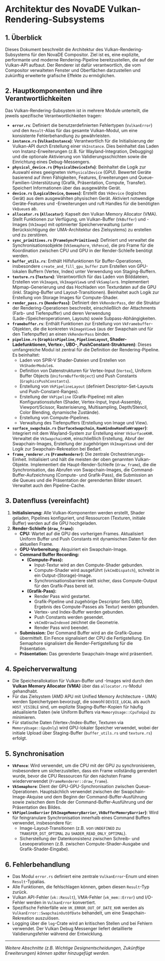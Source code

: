 # Architektur des NovaDE Vulkan-Rendering-Subsystems

## 1. Überblick

Dieses Dokument beschreibt die Architektur des Vulkan-Rendering-Subsystems für den NovaDE Compositor. Ziel ist es, eine explizite, performante und moderne Rendering-Pipeline bereitzustellen, die auf der Vulkan-API aufbaut. Der Renderer ist dafür verantwortlich, die vom Compositor verwalteten Fenster und Oberflächen darzustellen und zukünftig erweiterte grafische Effekte zu ermöglichen.

## 2. Hauptkomponenten und ihre Verantwortlichkeiten

Das Vulkan-Rendering-Subsystem ist in mehrere Module unterteilt, die jeweils spezifische Verantwortlichkeiten tragen:

*   **`error.rs`**: Definiert die benutzerdefinierten Fehlertypen (`VulkanError`) und den `Result`-Alias für das gesamte Vulkan-Modul, um eine konsistente Fehlerbehandlung zu gewährleisten.
*   **`instance.rs` (`VulkanInstance`)**: Verantwortlich für die Initialisierung der Vulkan-API durch Erstellung einer `VkInstance`. Dies beinhaltet das Laden von Instanz-Erweiterungen (z.B. für Wayland-Integration, Debugging) und die optionale Aktivierung von Validierungsschichten sowie die Einrichtung eines Debug-Messengers.
*   **`physical_device.rs` (`PhysicalDeviceInfo`)**: Beinhaltet die Logik zur Auswahl eines geeigneten `VkPhysicalDevice` (GPU). Bewertet Geräte basierend auf ihren Fähigkeiten, Features, Erweiterungen und Queue-Familien-Unterstützung (Grafik, Präsentation, Compute, Transfer). Speichert Informationen über das ausgewählte Gerät.
*   **`device.rs` (`LogicalDevice`, `Queues`)**: Erstellt das `VkDevice` (logisches Gerät) aus dem ausgewählten physischen Gerät. Aktiviert notwendige Geräte-Features und -Erweiterungen und ruft Handles für die benötigten `VkQueue`s ab.
*   **`allocator.rs` (`Allocator`)**: Kapselt den Vulkan Memory Allocator (VMA). Stellt Funktionen zur Verfügung, um Vulkan-Buffer (`VkBuffer`) und -Images (`VkImage`) mit optimierter Speicherverwaltung (unter Berücksichtigung der UMA-Architektur des Zielsystems) zu erstellen und zu zerstören.
*   **`sync_primitives.rs` (`FrameSyncPrimitives`)**: Definiert und verwaltet die Synchronisationsobjekte (`VkSemaphore`, `VkFence`), die pro Frame für die Koordination zwischen CPU und GPU in der Render-Schleife benötigt werden.
*   **`buffer_utils.rs`**: Enthält Hilfsfunktionen für Buffer-Operationen, insbesondere `create_and_fill_gpu_buffer` zum Erstellen von GPU-lokalen Buffern (Vertex, Index) unter Verwendung von Staging-Buffern.
*   **`texture.rs` (`Texture`)**: Verantwortlich für das Laden von Bilddateien, Erstellen von `VkImage`s, `VkImageView`s und `VkSampler`s. Implementiert Mipmap-Generierung und das Hochladen von Texturdaten auf die GPU (inkl. Staging-Buffer und Layout-Transitionen). Beinhaltet auch Logik zur Erstellung von Storage Images für Compute-Shader.
*   **`render_pass.rs` (`RenderPass`)**: Definiert den `VkRenderPass`, der die Struktur der Rendering-Operationen beschreibt, einschließlich der Attachments (Farb- und Tiefenpuffer) und deren Verwendung (Lade-/Speicheroperationen, Layouts) sowie Subpass-Abhängigkeiten.
*   **`framebuffer.rs`**: Enthält Funktionen zur Erstellung von `VkFramebuffer`-Objekten, die die konkreten `VkImageView`s (aus der Swapchain und für den Tiefenpuffer) an einen `VkRenderPass` binden.
*   **`pipeline.rs` (`GraphicsPipeline`, `PipelineLayout`, Shader-Ladefunktionen, Vertex-, UBO-, PushConstant-Strukturen)**: Dieses umfangreiche Modul ist zentral für die Definition der Rendering-Pipeline. Es beinhaltet:
    *   Laden von SPIR-V Shader-Dateien und Erstellen von `VkShaderModule`s.
    *   Definition von Datenstrukturen für Vertex-Input (`Vertex`), Uniform Buffer Objects (`UniformBufferObject`) und Push Constants (`GraphicsPushConstants`).
    *   Erstellung von `VkPipelineLayout` (definiert Descriptor-Set-Layouts und Push-Constant-Ranges).
    *   Erstellung der `VkPipeline` (Grafik-Pipeline) mit allen Konfigurationsstufen (Shader, Vertex-Input, Input-Assembly, Viewport/Scissor, Rasterisierung, Multisampling, Depth/Stencil, Color Blending, dynamische Zustände).
    *   Erstellung von Compute-Pipelines.
    *   Verwaltung des Tiefenpuffers (Erstellung von Image und View).
*   **`surface_swapchain.rs` (`SurfaceSwapchain`, `RawWindowHandleWrapper`)**: Integriert mit dem Wayland-System zur Erstellung einer `VkSurfaceKHR`. Verwaltet die `VkSwapchainKHR`, einschließlich Erstellung, Abruf der Swapchain-Images, Erstellung der zugehörigen `VkImageView`s und der Logik zur Swapchain-Rekreation bei Bedarf.
*   **`frame_renderer.rs` (`FrameRenderer`)**: Die zentrale Orchestrierungs-Einheit. Initialisiert und hält die meisten der oben genannten Vulkan-Objekte. Implementiert die Haupt-Render-Schleife (`draw_frame`), die die Synchronisation, das Abrufen von Swapchain-Images, die Command-Buffer-Aufzeichnung (Compute- und Grafik-Pass), die Submission an die Queues und die Präsentation der gerenderten Bilder steuert. Verwaltet auch den Pipeline-Cache.

## 3. Datenfluss (vereinfacht)

1.  **Initialisierung:** Alle Vulkan-Komponenten werden erstellt, Shader geladen, Pipelines konfiguriert, und Ressourcen (Texturen, initiale Buffer) werden auf die GPU hochgeladen.
2.  **Render-Schleife (`draw_frame`):**
    *   **CPU:** Wartet auf die GPU des vorherigen Frames. Aktualisiert Uniform Buffer und Push Constants mit dynamischen Daten für den aktuellen Frame.
    *   **GPU-Vorbereitung:** Akquiriert ein Swapchain-Image.
    *   **Command Buffer Recording:**
        *   **(Compute-Pass):**
            *   Input-Textur wird an den Compute-Shader gebunden.
            *   Compute-Shader wird ausgeführt (`vkCmdDispatch`), schreibt in ein Output-(Storage)-Image.
            *   Synchronisationsbarriere stellt sicher, dass Compute-Output für den Grafik-Pass bereit ist.
        *   **(Grafik-Pass):**
            *   Render Pass wird gestartet.
            *   Grafik-Pipeline und zugehörige Descriptor Sets (UBO, Ergebnis des Compute-Passes als Textur) werden gebunden.
            *   Vertex- und Index-Buffer werden gebunden.
            *   Push Constants werden gesendet.
            *   `vkCmdDrawIndexed` zeichnet die Geometrie.
            *   Render Pass wird beendet.
    *   **Submission:** Der Command Buffer wird an die Grafik-Queue übermittelt. Ein Fence signalisiert der CPU die Fertigstellung. Ein Semaphore signalisiert die Render-Fertigstellung für die Präsentation.
    *   **Präsentation:** Das gerenderte Swapchain-Image wird präsentiert.

## 4. Speicherverwaltung

*   Die Speicherallokation für Vulkan-Buffer und -Images wird durch den **Vulkan Memory Allocator (VMA)** über das `allocator.rs`-Modul gehandhabt.
*   Für das Zielsystem (AMD APU mit Unified Memory Architecture - UMA) werden Speichertypen bevorzugt, die sowohl `DEVICE_LOCAL` als auch `HOST_VISIBLE` sind, um explizite Staging-Buffer-Kopien für häufig aktualisierte Daten (wie Uniform Buffers via `MemoryUsage::CpuToGpu`) zu minimieren.
*   Für statische Daten (Vertex-/Index-Buffer, Texturen via `MemoryUsage::GpuOnly`) wird GPU-lokaler Speicher verwendet, wobei der initiale Upload über Staging-Buffer (`buffer_utils.rs` und `texture.rs`) erfolgt.

## 5. Synchronisation

*   **`VkFence`**: Wird verwendet, um die CPU mit der GPU zu synchronisieren, insbesondere um sicherzustellen, dass ein Frame vollständig gerendert wurde, bevor die CPU Ressourcen für den nächsten Frame wiederverwendet (`FrameRenderer::draw_frame`).
*   **`VkSemaphore`**: Dient der GPU-GPU-Synchronisation zwischen Queue-Operationen. Hauptsächlich verwendet zwischen der Swapchain-Image-Akquise und dem Beginn der Command-Buffer-Ausführung sowie zwischen dem Ende der Command-Buffer-Ausführung und der Präsentation des Bildes.
*   **`VkPipelineBarrier` (`VkImageMemoryBarrier`, `VkBufferMemoryBarrier`)**: Wird für feingranulare Synchronisation innerhalb eines Command Buffers verwendet, insbesondere für:
    *   Image-Layout-Transitionen (z.B. von `UNDEFINED` zu `TRANSFER_DST_OPTIMAL` zu `SHADER_READ_ONLY_OPTIMAL`).
    *   Sicherstellung der Datenkonsistenz zwischen Schreib- und Leseoperationen (z.B. zwischen Compute-Shader-Ausgabe und Grafik-Shader-Eingabe).

## 6. Fehlerbehandlung

*   Das Modul `error.rs` definiert eine zentrale `VulkanError`-Enum und einen `Result`-Typalias.
*   Alle Funktionen, die fehlschlagen können, geben diesen `Result`-Typ zurück.
*   Vulkan API-Fehler (`vk::Result`), VMA-Fehler (`vk_mem::Error`) und I/O-Fehler werden in `VulkanError` konvertiert.
*   Spezifische Fehlerfälle wie `VK_ERROR_OUT_OF_DATE_KHR` werden als `VulkanError::SwapchainOutOfDate` behandelt, um eine Swapchain-Rekreation auszulösen.
*   Logging über die `log`-Crate wird an kritischen Stellen und bei Fehlern verwendet. Der Vulkan Debug Messenger liefert detaillierte Validierungsfehler während der Entwicklung.

---
*Weitere Abschnitte (z.B. Wichtige Designentscheidungen, Zukünftige Erweiterungen) können später hinzugefügt werden.*
